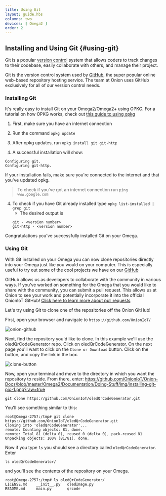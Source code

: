 ```yaml
---
title: Using Git
layout: guide.hbs
columns: two
devices: [ Omega2 ]
order: 2
---
```


## Installing and Using Git {#using-git}

Git is a popular [version control](https://git-scm.com/book/en/v2/Getting-Started-About-Version-Control) system that allows coders to track changes to their codebase, easily collaborate with others, and manage their project.

Git is the version control system used by [GitHub](https://github.com/), the super popular online web-based repository hosting service. The team at Onion uses GitHub exclusively for all of our version control needs.

### Installing Git

<!-- steps on using opkg to install Git -->
It's really easy to install Git on your Omega2/Omega2+ using OPKG. For a tutorial on how OPKG works, check out [this guide to using opkg](#using-opkg)
1. First, make sure you have an internet connection

2. Run the command `opkg update`

3. After opkg updates, run `opkg install git git-http`

4. A successful installation will show:
```
Configuring git.
Configuring git-http.
```

If your installation fails, make sure you're connected to the internet and that you've updated opkg.
> To check if you've got an internet connection run `ping www.google.com`

4. To check if you have Git already installed type `opkg list-installed | grep git`
	* The desired output is
	```
	git - <version number>
	git-http - <version number>
	```

Congratulations you've successfully installed Git on your Omega.


### Using Git

<!-- brief steps using git on the omega to download projects from github -->
With Git installed on your Omega you can now clone repositories directly into your Omega just like you would on your computer. This is especially useful to try out some of the cool projects we have on our [GitHub](https://github.com/OnionIoT/)

<!-- exalt the virtues of github and collaborative projects and how much onion loves this stuff -->
GitHub allows us as developers to collaborate with the community in various ways. If you've worked on something for the Omega that you would like to share with the community, you can submit a pull request. This allows us at Onion to see your work and potentially incorporate it into the official OnionIoT GitHub!
[Click here to learn more about pull requests](https://help.github.com/articles/about-pull-requests/)

Let's try using Git to clone one of the repositories off the Onion GitHub!

First, open your browser and navigate to `https://github.com/OnionIoT/`

![onion-github](https://github.com/OnionIoT/Onion-Docs/blob/master/Omega2/Documentation/Doing-Stuff/installing-git-pic-1.png?raw=true)

Next, find the repository you'd like to clone. In this example we'll use the oledQrCodeGenerator repo. Click on oledQrCodeGenerator. On the next page you'll want to click on the `Clone or Download` button. Click on the button, and copy the link in the box.

![clone-button](https://github.com/OnionIoT/Onion-Docs/blob/master/Omega2/Documentation/Doing-Stuff/installing-git-pic-2.png?raw=true)

Now, open your terminal and move to the directory in which you want the repository to reside. From there, enter:
https://github.com/OnionIoT/Onion-Docs/blob/master/Omega2/Documentation/Doing-Stuff/img/installing-git-pic-1.png?raw=true
```
git clone https://github.com/OnionIoT/oledQrCodeGenerator.git
```

You'll see something similar to this:

```
root@Omega-2757:/tmp# git clone https://github.com/OnionIoT/oledQrCodeGenerator.git
Cloning into 'oledQrCodeGenerator'...
remote: Counting objects: 81, done.
remote: Total 81 (delta 0), reused 0 (delta 0), pack-reused 81
Unpacking objects: 100% (81/81), done.
```

Now if you type `ls` you should see a directory called `oledQrCodeGenerator`. Enter
```
ls oledQrCodeGenerator/
```
and you'll see the contents of the repository on your Omega.

```
root@Omega-2757:/tmp# ls oledQrCodeGenerator/
LICENSE.md    __init__.py   oledImage.py
README.md     main.py       qrcode
```
